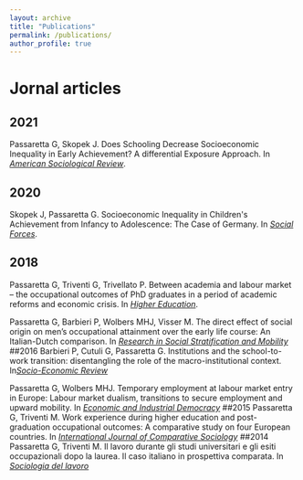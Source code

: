 ```yaml
---
layout: archive
title: "Publications"
permalink: /publications/
author_profile: true
---
```


# Jornal articles
## 2021
Passaretta G, Skopek J. Does Schooling Decrease Socioeconomic Inequality in Early Achievement? A differential Exposure Approach. In [_American Sociological Review_](https://journals.sagepub.com/home/asr).
## 2020
Skopek J, Passaretta G. Socioeconomic Inequality in Children's Achievement from Infancy to Adolescence: The Case of Germany.  In [_Social Forces_](https://academic.oup.com/sf/article/100/1/86/5924408?login=true).
## 2018
Passaretta G, Triventi G, Trivellato P. Between academia and labour market – the occupational outcomes of PhD graduates in a period of academic reforms and economic crisis.  In [_Higher Education_](https://link.springer.com/article/10.1007/s10734-018-0288-4).

Passaretta G, Barbieri P, Wolbers MHJ, Visser M. The direct effect of social origin on men’s occupational attainment over the early life course: An Italian-Dutch comparison. In [_Research in Social Stratification and Mobility_](https://www.sciencedirect.com/science/article/pii/S0276562417300859?via%3Dihub)
##2016
Barbieri P, Cutuli G, Passaretta G. Institutions and the school-to-work transition: disentangling the role of the macro-institutional context. In[_Socio-Economic Review_](https://academic.oup.com/ser/article/16/1/161/2890794)

Passaretta G, Wolbers MHJ. Temporary employment at labour market entry in Europe: Labour market dualism, transitions to secure employment and upward mobility. In [_Economic and Industrial Democracy_](https://journals.sagepub.com/doi/full/10.1177/0143831X16652946)
##2015
Passaretta G, Triventi M. Work experience during higher education and post-graduation occupational outcomes: A comparative study on four European countries. In [_International Journal of Comparative Sociology_](https://journals.sagepub.com/doi/10.1177/0020715215587772)
##2014
Passaretta G, Triventi M. Il lavoro durante gli studi universitari e gli esiti occupazionali dopo la laurea. Il caso italiano in prospettiva comparata. In [_Sociologia del lavoro_](https://www.francoangeli.it/riviste/Scheda_Rivista.aspx?IDArticolo=52659&idRivista=83) 


<!-- 






2015		

PAPERS IN OTHER REFEREED JOURNALS 
2014	


BOOKS
2020	L'esperienza conta?: Il lavoro durante gli studi universitari e gli esiti occupazionali dopo la laurea. Milano: Ledizioni LediPublishing.


REPORTS AND OTHER PUBLICATIONS
2019 	In de etalage: De directe invloed van sociale herkomst op statusverwerving in de eerste tien jaar na arbeidsmarktintrede in Nederland en Italië. Published in Mens en Maatschappij, 94(2), pp. 251 – 253 (with Barbieri P, Wolbers MHJ and M Visser).

2019	Integrative Report (WP1): Lessons and Policy Implications. ISOTIS Report (D 1.4), Trinity College Dublin. Report prepared for the European Commission (with J Rözer, J Skopek, T van Huizen and HG van de Werfhorst).

2018 	Roots and Development of Achievement Gaps. A Longitudinal Assessment in Selected European Countries (eds). ISOTIS Report (D 1.3), Trinity College Dublin. Report prepared for the European Commission (with J Skopek).

2018	A Longitudinal and Comparative Study on Achievement Inequality in Europe (with J Skopek). In: Passaretta G and J Skopek (eds), Roots and Development of Achievement Gaps. A Longitudinal Assessment in Selected European Countries, ISOTIS Report (D 1.3), Trinity College Dublin, pp. 4–17.

2018	From Birth to the End of Compulsory School – Social and Migration-related Achievement Inequality in a Stratified Education System (with J Skopek). In: Passaretta G and J Skopek (eds), Roots and Development of Achievement Gaps. A Longitudinal Assessment in Selected European Countries, ISOTIS Report (D 1.3), Trinity College Dublin, pp. 18–49.

2018	The Evolution of Social and Ethnic Inequalities in Cognitive Achievement from Preschool to Secondary Schooling in the UK (with J Skopek). In: Passaretta G and J Skopek (eds), Roots and Development of Achievement Gaps. A Longitudinal Assessment in Selected European Countries, ISOTIS Report (D 1.3), Trinity College Dublin, pp. 108–159.

2018	Lessons Learned from Five Countries: Summary and Policy Implications (with J Skopek). In: Passaretta G and J Skopek (eds), Roots and Development of Achievement Gaps. A Longitudinal Assessment in Selected European Countries, ISOTIS Report (D 1.3), Trinity College Dublin, pp. 173–179.




## Reports and others



<!--
This is your cheat sheet

Remember:

Pages_ contains the information that you want to show in your website for each "page": i.e: about.md
Data_ /navigation.yml contains the "layout" of your websites
HEADLINE

HEADLINE 2

HEADLINE 3

How to create a link?

We write [write here the word you want to be with the link](here the url)

write here to italic

write here to bold

This adds a circle before your phrase (item)
[whatever you write here would appear with underlined]
-->
